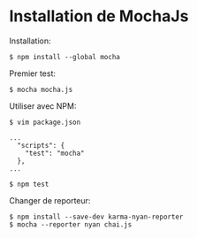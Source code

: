 # Installation de MochaJs

Installation:

    $ npm install --global mocha
    
Premier test:

    $ mocha mocha.js
    
Utiliser avec NPM:

    $ vim package.json
    
    ...
      "scripts": {
        "test": "mocha"
      },
    ...
    
    $ npm test
    
Changer de reporteur:    

    $ npm install --save-dev karma-nyan-reporter
    $ mocha --reporter nyan chai.js